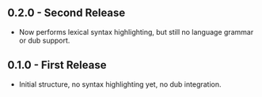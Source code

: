 ## 0.2.0 - Second Release
* Now performs lexical syntax highlighting, but still no language grammar or dub support.

## 0.1.0 - First Release
* Initial structure, no syntax highlighting yet, no dub integration.
